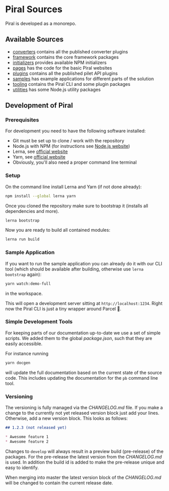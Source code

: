 # Piral Sources

Piral is developed as a monorepo.

## Available Sources

- [converters](./converters/README.md) contains all the published converter plugins
- [framework](./framework/README.md) contains the core framework packages
- [initializers](./initializers/README.md) provides available NPM initializers
- [pages](./pages/README.md) has the code for the basic Piral websites
- [plugins](./plugins/README.md) contains all the published pilet API plugins
- [samples](./samples/README.md) has example applications for different parts of the solution
- [tooling](./tooling/README.md) contains the Piral CLI and some plugin packages
- [utilities](./utilities/README.md) has some Node.js utility packages

## Development of Piral

### Prerequisites

For development you need to have the following software installed:

- Git must be set up to clone / work with the repository
- Node.js with NPM (for instructions see [Node.js website](https://nodejs.org/en/))
- Lerna, see [official website](https://lernajs.io)
- Yarn, see [official website](https://yarnpkg.com/lang/en/)
- Obviously, you'll also need a proper command line terminal

### Setup

On the command line install Lerna and Yarn (if not done already):

```sh
npm install --global lerna yarn
```

Once you cloned the repository make sure to bootstrap it (installs all dependencies and more).

```sh
lerna bootstrap
```

Now you are ready to build all contained modules:

```sh
lerna run build
```

### Sample Application

If you want to run the sample application you can already do it with our CLI tool (which should be available after building, otherwise use `lerna bootstrap` again):

```sh
yarn watch:demo-full
```

in the workspace.

This will open a development server sitting at `http://localhost:1234`. Right now the Piral CLI is just a tiny wrapper around Parcel :rocket:.

### Simple Development Tools

For keeping parts of our documentation up-to-date we use a set of simple scripts. We added them to the global *package.json*, such that they are easily accessible.

For instance running

```sh
yarn docgen
```

will update the full documentation based on the current state of the source code. This includes updating the documentation for the `pb` command line tool.

### Versioning

The versioning is fully managed via the *CHANGELOG.md* file. If you make a change to the currently not yet released version block just add your lines. Otherwise, add a new version block. This looks as follows:

```md
## 1.2.3 (not released yet)

* Awesome feature 1
* Awesome feature 2
```

Changes to `develop` will always result in a preview build (pre-release) of the packages. For the pre-release the latest version from the *CHANGELOG.md* is used. In addition the build id is added to make the pre-release unique and easy to identify.

When merging into master the latest version block of the *CHANGELOG.md* will be changed to contain the current release date.
